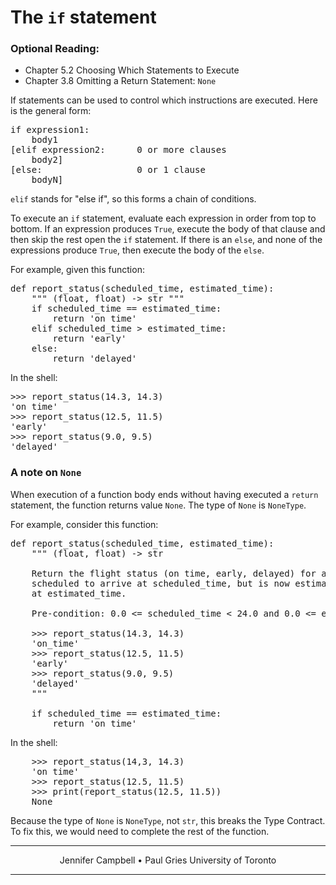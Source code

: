 # The `if` statement

### Optional Reading:

*   Chapter 5.2 Choosing Which Statements to Execute
*   Chapter 3.8 Omitting a Return Statement: `None`

If statements can be used to control which instructions are executed. Here is the general form:

<pre>if expression1:    
    body1
[elif expression2:      0 or more clauses
    body2]
[else:                  0 or 1 clause
    bodyN]
</pre>

`elif` stands for "else if", so this forms a chain of conditions.

To execute an `if` statement, evaluate each expression in order from top to bottom. If an expression produces `True`, execute the body of that clause and then skip the rest open the `if` statement. If there is an `else`, and none of the expressions produce `True`, then execute the body of the `else`.

For example, given this function:

<pre>def report_status(scheduled_time, estimated_time):
    """ (float, float) -> str """
    if scheduled_time == estimated_time:
        return 'on time'
    elif scheduled_time > estimated_time:  
        return 'early'
    else:
        return 'delayed'
</pre>

In the shell:

<pre>>>> report_status(14.3, 14.3)
'on time'
>>> report_status(12.5, 11.5)
'early'
>>> report_status(9.0, 9.5)
'delayed'
</pre>

### A note on `None`

When execution of a function body ends without having executed a `return` statement, the function returns value `None`. The type of `None` is `NoneType`.

For example, consider this function:

<pre>def report_status(scheduled_time, estimated_time):
    """ (float, float) -> str

    Return the flight status (on time, early, delayed) for a flight that was
    scheduled to arrive at scheduled_time, but is now estimated to arrive
    at estimated_time.

    Pre-condition: 0.0 <= scheduled_time < 24.0 and 0.0 <= estimated_time < 24.0

    >>> report_status(14.3, 14.3)
    'on_time'
    >>> report_status(12.5, 11.5)
    'early'
    >>> report_status(9.0, 9.5)
    'delayed'
    """

    if scheduled_time == estimated_time:
        return 'on time'
</pre>

In the shell:

<pre>    >>> report_status(14,3, 14.3)
    'on time'
    >>> report_status(12.5, 11.5)
    >>> print(report_status(12.5, 11.5))
    None
</pre>

Because the type of `None` is `NoneType`, not `str`, this breaks the Type Contract. To fix this, we would need to complete the rest of the function.

* * *

<center>Jennifer Campbell • Paul Gries
University of Toronto</center>

* * *